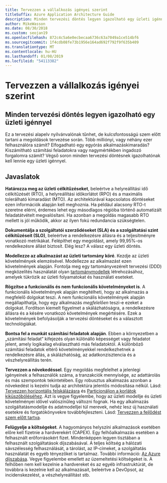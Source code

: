 ```yaml
---
title: Tervezzen a vállalkozás igényei szerint
titleSuffix: Azure Application Architecture Guide
description: Minden tervezési döntés legyen igazolható egy üzleti igénnyel.
author: MikeWasson
ms.date: 08/30/2018
ms.custom: seojan19
ms.openlocfilehash: 872c4c5a6e0ecbecaa6736c63a7049a1ce514bf6
ms.sourcegitcommit: 1f4cdb08fe73b1956e164ad692f792f9f635b409
ms.translationtype: MT
ms.contentlocale: hu-HU
ms.lasthandoff: 01/08/2019
ms.locfileid: "54113382"
---
```

# <a name="build-for-the-needs-of-the-business"></a>Tervezzen a vállalkozás igényei szerint

## <a name="every-design-decision-must-be-justified-by-a-business-requirement"></a>Minden tervezési döntés legyen igazolható egy üzleti igénnyel

Ez a tervezési alapelv nyilvánvalónak tűnhet, de kulcsfontosságú szem előtt tartani a megoldások tervezése során. Több milliónyi, vagy néhány ezer felhasználóra számít? Elfogadható egy egyórás alkalmazáskimaradás? Kiszámítható számítási feladatokra vagy nagymértékben ingadozó forgalomra számít? Végső soron minden tervezési döntésnek igazolhatónak kell lennie egy üzleti igénnyel.

## <a name="recommendations"></a>Javaslatok

**Határozza meg az üzleti célkitűzéseket**, beleértve a helyreállítási idő célkitűzését (RTO), a helyreállítási időkorlátot (RPO) és a maximális tolerálható kimaradást (MTO). Az architektúrával kapcsolatos döntéseket ezen információk alapján kell meghoznia. Ha például alacsony RTO-t szeretne elérni, érdemes lehet egy másodlagos régióba történő automatizált feladatátvételt megvalósítani. Ha azonban a megoldás magasabb RTO mellett is jól működik, akkor az ilyen fokú redundancia szükségtelen.

**Dokumentálja a szolgáltatói szerződéseket (SLA) és a szolgáltatási szint célkitűzéseit (SLO)**, beleértve a rendelkezésre állásra és a teljesítményre vonatkozó metrikákat. Felépíthet egy megoldást, amely 99,95%-os rendelkezésre állást biztosít. Elég lesz? A válasz egy üzleti döntés.

**Modellezze az alkalmazást az üzleti tartomány köré**. Kezdje az üzleti követelmények elemzésével. Modellezze az alkalmazást ezen követelmények alapján. Fontolja meg egy tartományvezérelt tervezési (DDD) megközelítés használatát olyan [tartománymodellek][domain-model] létrehozásához, amelyek tükrözik az üzleti folyamatokat és használati eseteket.

**Rögzítse a funkcionális és nem funkcionális követelményeket is**. A funkcionális követelmények alapján megítélheti, hogy az alkalmazás a megfelelő dolgokat teszi. A nem funkcionális követelmények alapján megállapíthatja, hogy egy alkalmazás *megfelelően* teszi-e ezeket a dolgokat. Fordítson kiemelt figyelmet a skálázhatóságra, a rendelkezésre állásra és a késére vonatkozó követelmények megértésére. Ezek a követelmények befolyásolják a tervezési döntéseket és a választott technológiákat.

**Bontsa fel a munkát számítási feladatok alapján**. Ebben a környezetben a „számítási feladat” kifejezés olyan különálló képességet vagy feladatot jelent, amely logikailag elválasztható más feladatoktól. A különböző számítási feladatok eltérő követelményekkel rendelkezhetnek a rendelkezésre állás, a skálázhatóság, az adatkonzisztencia és a vészhelyreállítás terén.

**Tervezzen a növekedéssel**. Egy megoldás megfelelhet a jelenlegi igényeinek a felhasználók száma, a tranzakciók mennyisége, az adattárolás és más szempontok tekintetében. Egy robusztus alkalmazás azonban a növekedést is kezelni tudja az architektúra jelentős módosítása nélkül. Lásd: [Tervezzen horizontális felskálázásra](scale-out.md) és [Particionáljon a korlátok kiküszöböléséhez](partition.md). Azt is vegye figyelembe, hogy az üzleti modellje és üzleti követelményei idővel valószínűleg változni fognak. Ha egy alkalmazás szolgáltatásmodellje és adatmodelljei túl merevek, nehéz lesz új használati esetekre és forgatókönyvekre továbbfejleszteni. Lásd: [Tervezzen a fejlődést szem előtt tartva](design-for-evolution.md).

**Felügyelje a költségeket**. A hagyományos helyszíni alkalmazások esetében előre kell fizetnie a hardverekért (CAPEX). Egy felhőalkalmazás esetében a felhasznált erőforrásokért fizet. Mindenképpen legyen tisztában a felhasznált szolgáltatások díjszabásával. A teljes költség a hálózati sávszélesség felhasználását, a tárolást, az IP-címeket, a szolgáltatás használatát és egyéb tényezőket is tartalmaz. További információ: [Az Azure díjszabása][pricing]. Vegye figyelembe emellett az üzemeltetési költségeket is. A felhőben nem kell kezelnie a hardvereket és az egyéb infrastruktúrát, de továbbra is kezelnie kell az alkalmazásait, beleértve a DevOpsot, az incidenskezelést, a vészhelyreállítást stb.

[domain-model]: https://martinfowler.com/eaaCatalog/domainModel.html
[pricing]: https://azure.microsoft.com/pricing/
